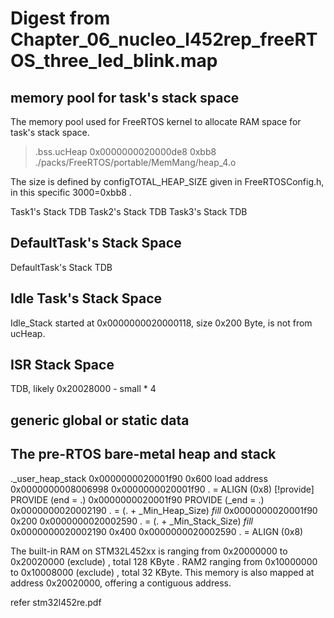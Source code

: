 # Digest from Chapter_06_nucleo_l452rep_freeRTOS_three_led_blink.map



## memory pool for task's stack space

The memory pool used for FreeRTOS kernel to allocate RAM space for task's stack space. 

>  .bss.ucHeap    0x0000000020000de8      0xbb8 ./packs/FreeRTOS/portable/MemMang/heap_4.o


The size is defined by configTOTAL_HEAP_SIZE given in FreeRTOSConfig.h,  in this specific 3000=0xbb8 .

Task1's Stack TDB
Task2's Stack TDB
Task3's Stack TDB


## DefaultTask's Stack Space
DefaultTask's Stack TDB

## Idle Task's Stack Space

Idle_Stack started at 0x0000000020000118, size 0x200 Byte, is not from ucHeap. 

## ISR Stack Space
TDB, likely 0x20028000 - small * 4

## generic global or static data 




## The pre-RTOS bare-metal heap and stack

>
._user_heap_stack
                0x0000000020001f90      0x600 load address 0x0000000008006998
                0x0000000020001f90                . = ALIGN (0x8)
                [!provide]                        PROVIDE (end = .)
                0x0000000020001f90                PROVIDE (_end = .)
                0x0000000020002190                . = (. + _Min_Heap_Size)
 *fill*         0x0000000020001f90      0x200 
                0x0000000020002590                . = (. + _Min_Stack_Size)
 *fill*         0x0000000020002190      0x400 
                0x0000000020002590                . = ALIGN (0x8)


The built-in RAM on STM32L452xx is ranging from 0x20000000 to 0x20020000 (exclude) , total 128 KByte .
RAM2 ranging from 0x10000000 to 0x10008000 (exclude) , total 32 KByte. This memory is also mapped at address 0x20020000, offering a contiguous address.

refer stm32l452re.pdf